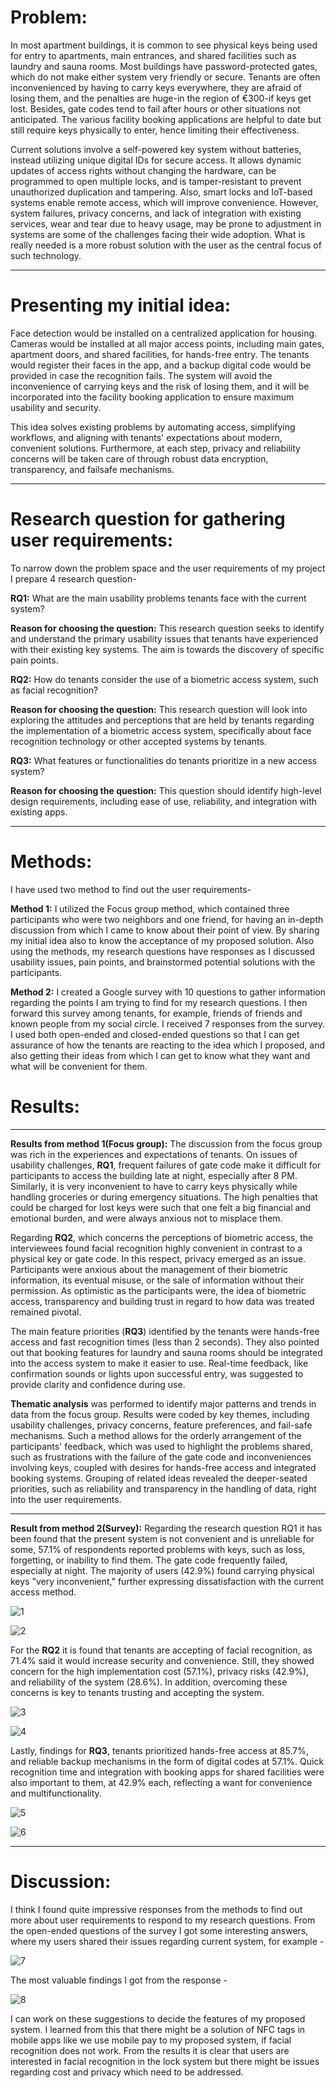 # Problem:

In most apartment buildings, it is common to see physical keys being used for
entry to apartments, main entrances, and shared facilities such as laundry and sauna rooms.
Most buildings have password-protected gates, which do not make either system very
friendly or secure. Tenants are often inconvenienced by having to carry keys everywhere,
they are afraid of losing them, and the penalties are huge-in the region of €300-if keys get
lost. Besides, gate codes tend to fail after hours or other situations not anticipated. The
various facility booking applications are helpful to date but still require keys physically to
enter, hence limiting their effectiveness.

Current solutions involve a self-powered key system without batteries, instead utilizing
unique digital IDs for secure access. It allows dynamic updates of access rights without
changing the hardware, can be programmed to open multiple locks, and is tamper-resistant
to prevent unauthorized duplication and tampering. Also, smart locks and IoT-based systems
enable remote access, which will improve convenience. However, system failures, privacy
concerns, and lack of integration with existing services, wear and tear due to heavy usage,
may be prone to adjustment in systems are some of the challenges facing their wide
adoption. What is really needed is a more robust solution with the user as the central focus
of such technology.

---

# Presenting my initial idea:

Face detection would be installed on a centralized application
for housing. Cameras would be installed at all major access points, including main gates,
apartment doors, and shared facilities, for hands-free entry. The tenants would register their
faces in the app, and a backup digital code would be provided in case the recognition fails.
The system will avoid the inconvenience of carrying keys and the risk of losing them, and it
will be incorporated into the facility booking application to ensure maximum usability and
security.

This idea solves existing problems by automating access, simplifying workflows, and aligning
with tenants' expectations about modern, convenient solutions. Furthermore, at each step,
privacy and reliability concerns will be taken care of through robust data encryption,
transparency, and failsafe mechanisms.

---

# Research question for gathering user requirements:

To narrow down the problem space and the user requirements of my project I prepare 4 research question-

**RQ1:** What are the main usability problems tenants face with the current
system?

**Reason for choosing the question:** This research question seeks to identify
and understand the primary usability issues that tenants have experienced
with their existing key systems. The aim is towards the discovery of specific
pain points.

**RQ2:** How do tenants consider the use of a biometric access system, such as
facial recognition?

**Reason for choosing the question:** This research question will look into
exploring the attitudes and perceptions that are held by tenants regarding the
implementation of a biometric access system, specifically about face
recognition technology or other accepted systems by tenants.

**RQ3:** What features or functionalities do tenants prioritize in a new access
system?

**Reason for choosing the question:** This question should identify high-level
design requirements, including ease of use, reliability, and integration with
existing apps.

---

# Methods:

I have used two method to find out the user requirements-

**Method 1:** I utilized the Focus group method, which contained three
participants who were two neighbors and one friend, for having an in-depth
discussion from which I came to know about their point of view. By sharing my
initial idea also to know the acceptance of my proposed solution. Also using
the methods, my research questions have responses as I discussed usability
issues, pain points, and brainstormed potential solutions with the participants.

**Method 2:** I created a Google survey with 10 questions to gather information
regarding the points I am trying to find for my research questions. I then
forward this survey among tenants, for example, friends of friends and known
people from my social circle. I received 7 responses from the survey. I used
both open-ended and closed-ended questions so that I can get assurance of
how the tenants are reacting to the idea which I proposed, and also getting
their ideas from which I can get to know what they want and what will be
convenient for them.

# Results:

---

**Results from method 1(Focus group):** The discussion from the focus group
was rich in the experiences and expectations of tenants. On issues of usability
challenges, **RQ1**, frequent failures of gate code make it difficult for
participants to access the building late at night, especially after 8 PM.
Similarly, it is very inconvenient to have to carry keys physically while handling
groceries or during emergency situations. The high penalties that could be
charged for lost keys were such that one felt a big financial and emotional
burden, and were always anxious not to misplace them.

Regarding **RQ2**, which concerns the perceptions of biometric access, the
interviewees found facial recognition highly convenient in contrast to a
physical key or gate code. In this respect, privacy emerged as an issue.
Participants were anxious about the management of their biometric
information, its eventual misuse, or the sale of information without their
permission. As optimistic as the participants were, the idea of biometric
access, transparency and building trust in regard to how data was treated
remained pivotal.

The main feature priorities (**RQ3**) identified by the tenants were hands-free
access and fast recognition times (less than 2 seconds). They also pointed
out that booking features for laundry and sauna rooms should be integrated
into the access system to make it easier to use. Real-time feedback, like
confirmation sounds or lights upon successful entry, was suggested to provide
clarity and confidence during use.

**Thematic analysis** was performed to identify major patterns and trends in data
from the focus group. Results were coded by key themes, including usability
challenges, privacy concerns, feature preferences, and fail-safe mechanisms.
Such a method allows for the orderly arrangement of the participants'
feedback, which was used to highlight the problems shared, such as
frustrations with the failure of the gate code and inconveniences involving
keys, coupled with desires for hands-free access and integrated booking
systems. Grouping of related ideas revealed the deeper-seated priorities,
such as reliability and transparency in the handling of data, right into the user
requirements.

---

**Result from method 2(Survey):** Regarding the research question RQ1 it has
been found that the present system is not convenient and is unreliable for
some, 57.1% of respondents reported problems with keys, such as loss,
forgetting, or inability to find them. The gate code frequently failed, especially
at night. The majority of users (42.9%) found carrying physical keys "very
inconvenient," further expressing dissatisfaction with the current access
method.

![1](images/1.png "Survey Question 1")

![2](images/2.png "Survey Question 2")

For the **RQ2** it is found that tenants are accepting of facial recognition, as 71.4% said
it would increase security and convenience. Still, they showed concern for the high
implementation cost (57.1%), privacy risks (42.9%), and reliability of the system
(28.6%). In addition, overcoming these concerns is key to tenants trusting and
accepting the system.

![3](images/3.png "Survey Question 4")

![4](images/4.png "Survey Question 5")

Lastly, findings for **RQ3**, tenants prioritized hands-free access at 85.7%, and reliable
backup mechanisms in the form of digital codes at 57.1%. Quick recognition time
and integration with booking apps for shared facilities were also important to them, at
42.9% each, reflecting a want for convenience and multifunctionality.

![5](images/5.png "Survey Question 6")

![6](images/6.png "Survey Question 7")

---

# Discussion:

I think I found quite impressive responses from the methods to find out more
about user requirements to respond to my research questions. From the open-ended
questions of the survey I got some interesting answers, where my users shared their issues
regarding current system, for example -

![7](images/7.png "Survey Question 3")

The most valuable findings I got from the response -

![8](images/8.png "Survey Question 10")

I can work on these suggestions to decide the features of my proposed system. I learned
from this that there might be a solution of NFC tags in mobile apps like we use mobile pay to
my proposed system, if facial recognition does not work. From the results it is clear that
users are interested in facial recognition in the lock system but there might be issues
regarding cost and privacy which need to be addressed.
